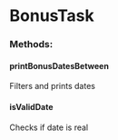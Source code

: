# BonusTask

<h3>Methods:</h3>

<h4>printBonusDatesBetween</h4> 
Filters and prints dates

<h4>isValidDate</h4>
Checks if date is real
